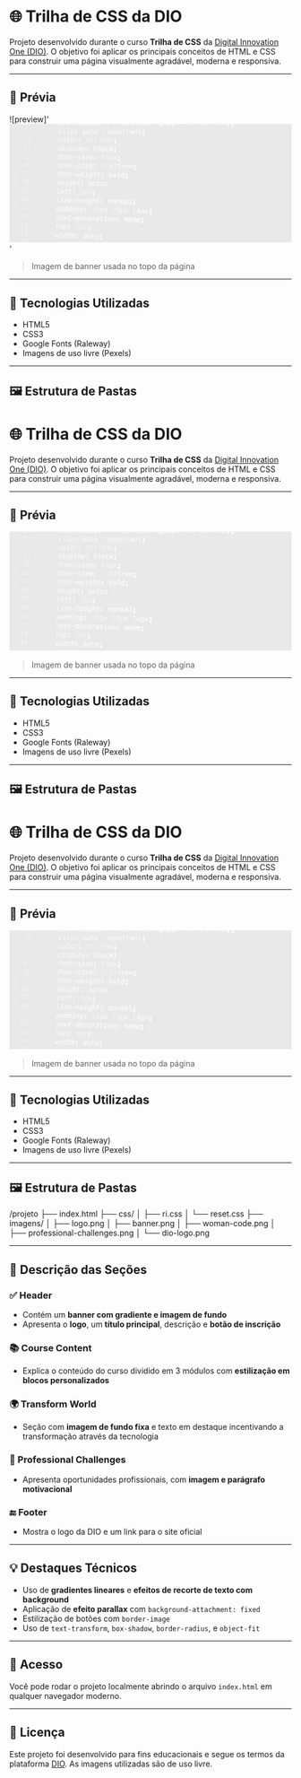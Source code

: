 # 🌐 Trilha de CSS da DIO

Projeto desenvolvido durante o curso **Trilha de CSS** da [Digital Innovation One (DIO)](https://dio.me). O objetivo foi aplicar os principais conceitos de HTML e CSS para construir uma página visualmente agradável, moderna e responsiva.

---

## 📸 Prévia

![preview]'![alt text](imagens/banner.png)'  
> Imagem de banner usada no topo da página

---

## 🧰 Tecnologias Utilizadas

- HTML5
- CSS3
- Google Fonts (Raleway)
- Imagens de uso livre (Pexels)

---

## 🖼 Estrutura de Pastas

# 🌐 Trilha de CSS da DIO

Projeto desenvolvido durante o curso **Trilha de CSS** da [Digital Innovation One (DIO)](https://dio.me). O objetivo foi aplicar os principais conceitos de HTML e CSS para construir uma página visualmente agradável, moderna e responsiva.

---

## 📸 Prévia

![preview](./imagens/banner.png)  
> Imagem de banner usada no topo da página

---

## 🧰 Tecnologias Utilizadas

- HTML5
- CSS3
- Google Fonts (Raleway)
- Imagens de uso livre (Pexels)

---

## 🖼 Estrutura de Pastas

# 🌐 Trilha de CSS da DIO

Projeto desenvolvido durante o curso **Trilha de CSS** da [Digital Innovation One (DIO)](https://dio.me). O objetivo foi aplicar os principais conceitos de HTML e CSS para construir uma página visualmente agradável, moderna e responsiva.

---

## 📸 Prévia

![preview](./imagens/banner.png)  
> Imagem de banner usada no topo da página

---

## 🧰 Tecnologias Utilizadas

- HTML5
- CSS3
- Google Fonts (Raleway)
- Imagens de uso livre (Pexels)

---

## 🖼 Estrutura de Pastas

/projeto
├── index.html
├── css/
│ ├── ri.css
│ └── reset.css
├── imagens/
│ ├── logo.png
│ ├── banner.png
│ ├── woman-code.png
│ ├── professional-challenges.png
│ └── dio-logo.png


---

## 📄 Descrição das Seções

### ✅ Header
- Contém um **banner com gradiente e imagem de fundo**
- Apresenta o **logo**, um **título principal**, descrição e **botão de inscrição**

### 📚 Course Content
- Explica o conteúdo do curso dividido em 3 módulos com **estilização em blocos personalizados**

### 🌍 Transform World
- Seção com **imagem de fundo fixa** e texto em destaque incentivando a transformação através da tecnologia

### 💼 Professional Challenges
- Apresenta oportunidades profissionais, com **imagem e parágrafo motivacional**

### 🔚 Footer
- Mostra o logo da DIO e um link para o site oficial

---

## 💡 Destaques Técnicos

- Uso de **gradientes lineares** e **efeitos de recorte de texto com background**
- Aplicação de **efeito parallax** com `background-attachment: fixed`
- Estilização de botões com `border-image`
- Uso de `text-transform`, `box-shadow`, `border-radius`, e `object-fit`

---

## 🔗 Acesso

Você pode rodar o projeto localmente abrindo o arquivo `index.html` em qualquer navegador moderno.

---

## 📝 Licença

Este projeto foi desenvolvido para fins educacionais e segue os termos da plataforma [DIO](https://dio.me). As imagens utilizadas são de uso livre.

